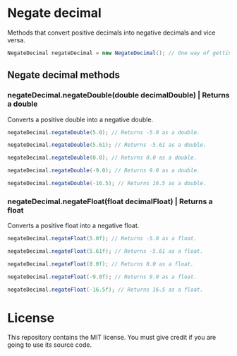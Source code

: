# Negate decimal

Methods that convert positive decimals into negative decimals and vice versa.

```Java
NegateDecimal negateDecimal = new NegateDecimal(); // One way of getting the negateDecimal class.
```

## Negate decimal methods

### negateDecimal.negateDouble(double decimalDouble) | Returns a double

Converts a positive double into a negative double.

```Java
negateDecimal.negateDouble(5.0); // Returns -5.0 as a double.
```

```Java
negateDecimal.negateDouble(5.61); // Returns -5.61 as a double.
```

```Java
negateDecimal.negateDouble(0.0); // Returns 0.0 as a double.
```

```Java
negateDecimal.negateDouble(-9.0); // Returns 9.0 as a double.
```

```Java
negateDecimal.negateDouble(-16.5); // Returns 16.5 as a double.
```

### negateDecimal.negateFloat(float decimalFloat) | Returns a float

Converts a positive float into a negative float.

```Java
negateDecimal.negateFloat(5.0f); // Returns -5.0 as a float.
```

```Java
negateDecimal.negateFloat(5.61f); // Returns -5.61 as a float.
```

```Java
negateDecimal.negateFloat(0.0f); // Returns 0.0 as a float.
```

```Java
negateDecimal.negateFloat(-9.0f); // Returns 9.0 as a float.
```

```Java
negateDecimal.negateFloat(-16.5f); // Returns 16.5 as a float.
```

# License

This repository contains the MIT license. You must give credit if you are going to use its source code.